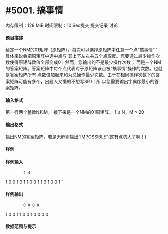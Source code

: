 
# #5001. 搞事情
内存限制：128 MiB 时间限制：10 Sec提交 提交记录 讨论
#### 题目描述
给定一个NM的01矩阵（原矩阵）。每次可以选择原矩阵中任意一个点“搞事情”：具体来说会把原矩阵中选中点与
其上下左右共五个点取反。您要通过最少操作次数使得原矩阵数值全部变成0！然而，您输出的不是最少操作次数
，而是一个NM的答案矩阵。答案矩阵中每个点代表对于原矩阵该点被“搞事情”操作的次数。也就是答案矩阵所有
点数值加起来和为总操作最少次数。由于在相同操作次数下的答案矩阵可能有多个，出题人又懒的不想写SPJ！所
以您需要输出字典序最小的答案矩阵。

#### 输入格式
第一行两个整数N和M。
接下来是一个NM的01原矩阵。
1 ≤ N，M ≤ 20

#### 输出格式
输出NM的答案矩阵，若是无解则输出“IMPOSSlBLE”(这有点坑人了啊！)

#### 样例

#### 样例输入

			4 4
1 0 0 1
0 1 1 0
0 1 1 0
1 0 0 1
`
#### 样例输出

			0 0 0 0
1 0 0 1
1 0 0 1
0 0 0 0`
#### 数据范围与提示

